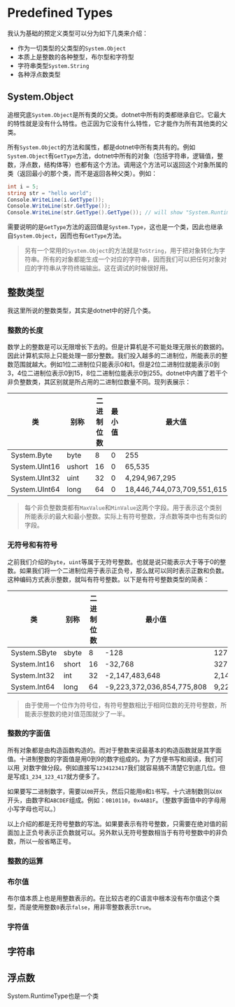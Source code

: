 # Predefined Types

我认为基础的预定义类型可以分为如下几类来介绍：

- 作为一切类型的父类型的`System.Object`
- 本质上是整数的各种整型，布尔型和字符型
- 字符串类型`System.String`
- 各种浮点数类型

## System.Object

追根究底`System.Object`是所有类的父类。dotnet中所有的类都继承自它。它最大的特性就是没有什么特性。也正因为它没有什么特性，它才能作为所有其他类的父类。

所有`System.Object`的方法和属性，都是dotnet中所有类共有的。例如`System.Object`有`GetType`方法，dotnet中所有的对象（包括字符串，逻辑值，整数，浮点数，结构体等）也都有这个方法。调用这个方法可以返回这个对象所属的类（返回最小的那个类，而不是返回各种父类）。例如：

```C#
int i = 5;
string str = "hello world";
Console.WriteLine(i.GetType());
Console.WriteLine(str.GetType());
Console.WriteLine(str.GetType().GetType()); // will show "System.RuntimType"
```

需要说明的是`GetType`方法的返回值是`System.Type`，这也是一个类，因此也继承自`System.Object`，因而也有`GetType`方法。

> 另有一个常用的`System.Object`的方法就是`ToString`，用于把对象转化为字符串。所有的对象都能生成一个对应的字符串，因而我们可以把任何对象对应的字符串从字符终端输出。这在调试的时候很好用。

## 整数类型

我这里所说的整数类型，其实是dotnet中的好几个类。

### 整数的长度

数学上的整数是可以无限增长下去的。但是计算机是不可能处理无限长的数据的。因此计算机实际上只能处理一部分整数。我们投入越多的二进制位，所能表示的整数范围就越大。例如1位二进制位只能表示0和1。但是2位二进制位就能表示0到3，4位二进制位表示0到15，8位二进制位能表示0到255。dotnet中内置了若干个非负整数类，其区别就是所占用的二进制位数量不同。现列表展示：

| 类        | 别称 | 二进制位数 | 最小值 | 最大值 |
| ----------- | --- | ---------- | ------ | ------ |
| System.Byte | byte | 8          | 0      | 255    |
| System.UInt16 | ushort | 16 | 0 | 65,535 |
| System.UInt32 | uint | 32 | 0 | 4,294,967,295 |
| System.UInt64 | long | 64 | 0 | 18,446,744,073,709,551,615 |

>  每个非负整数类都有`MaxValue`和`MinValue`这两个字段。用于表示这个类别所能表示的最大和最小整数。实际上有符号整数，浮点数等类中也有类似的字段。

### 无符号和有符号

之前我们介绍的`byte`，`uint`等属于无符号整数。也就是说只能表示大于等于0的整数。如果我们将一个二进制位用于表示正负号，那么就可以同时表示正数和负数。这种编码方式表示整数，就叫有符号整数。以下是有符号整数类型的简表：

| 类           | 别称  | 二进制位数 | 最小值                     | 最大值                    |
| ------------ | ----- | ---------- | -------------------------- | ------------------------- |
| System.SByte | sbyte | 8          | -128                       | 127                       |
| System.Int16 | short | 16         | -32,768                    | 32767                     |
| System.Int32 | int   | 32         | -2,147,483,648             | 2,147,483,647             |
| System.Int64 | long  | 64         | -9,223,372,036,854,775,808 | 9,223,372,036,854,775,807 |

>  由于使用一个位作为符号位，有符号整数相比于相同位数的无符号整数，所能表示整数的绝对值范围就少了一半。

### 整数的字面值

所有对象都是由构造函数构造的。而对于整数来说最基本的构造函数就是其字面值。十进制整数的字面值是用0到9的数字组成的。为了方便书写和阅读，我们可以用`_`对数字做分段。例如直接写`1234123417`我们就容易搞不清楚它到底几位。但是写成`1_234_123_417`就方便多了。

如果要写二进制数字，需要以`0B`开头，然后只能用`0`和`1`书写。十六进制数则以`0X`开头，由数字和`ABCDEF`组成。例如：`0B10110`，`0x4AB1F`。（整数字面值中的字母用小写字母也可以。）

以上介绍的都是无符号整数的写法。如果要表示有符号整数，只需要在绝对值的前面加上正负号表示正负数就可以。另外默认无符号整数相当于有符号整数中的非负数，所以一般省略正号。

### 整数的运算



### 布尔值

布尔值本质上也是用整数表示的。在比较古老的C语言中根本没有布尔值这个类型，而是使用整数`0`表示`false`，用非零整数表示`true`。

### 字符值

## 字符串

## 浮点数



System.RuntimeType也是一个类